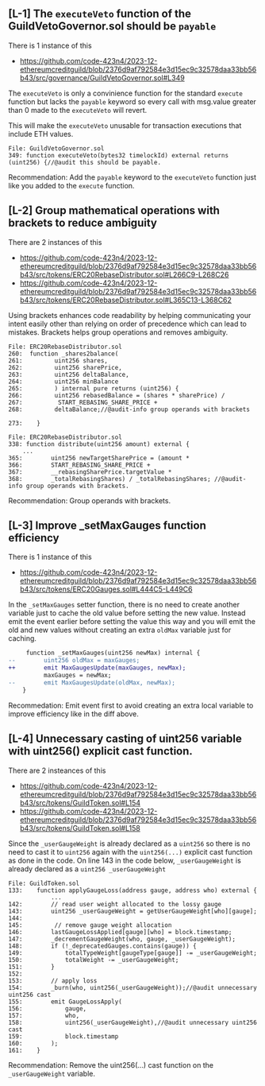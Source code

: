 ## [L-1] The ` executeVeto `  function of the GuildVetoGovernor.sol should be ` payable ` 

There is 1 instance of this

- https://github.com/code-423n4/2023-12-ethereumcreditguild/blob/2376d9af792584e3d15ec9c32578daa33bb56b43/src/governance/GuildVetoGovernor.sol#L349

 The   ` executeVeto `  is only a convinience function for the standard ` execute `   function but lacks the ` payable `  keyword so every call with msg.value greater than 0 made to the ` executeVeto `  will revert. 

This will make the ` executeVeto `  unusable for transaction executions that include ETH values.

``` 
File: GuildVetoGovernor.sol
349: function executeVeto(bytes32 timelockId) external returns (uint256) {//@audit this should be payable.
```

Recommendation: Add the ` payable `  keyword to the ` executeVeto `  function just like you added to the ` execute `  function.



## [L-2] Group mathematical operations with brackets to reduce ambiguity

There are 2 instances of this

- https://github.com/code-423n4/2023-12-ethereumcreditguild/blob/2376d9af792584e3d15ec9c32578daa33bb56b43/src/tokens/ERC20RebaseDistributor.sol#L266C9-L268C26
- https://github.com/code-423n4/2023-12-ethereumcreditguild/blob/2376d9af792584e3d15ec9c32578daa33bb56b43/src/tokens/ERC20RebaseDistributor.sol#L365C13-L368C62


Using brackets enhances code readability by helping communicating your intent easily other than relying on order of precedence which can lead to mistakes. Brackets helps group operations and removes ambiguity.

```
File: ERC20RebaseDistributor.sol
260:  function _shares2balance(
261:         uint256 shares,
262:         uint256 sharePrice,
263:         uint256 deltaBalance,
264:         uint256 minBalance
265:         ) internal pure returns (uint256) {
266:         uint256 rebasedBalance = (shares * sharePrice) /
267:          START_REBASING_SHARE_PRICE +
268:         deltaBalance;//@audit-info group operands with brackets

273:    }
```

```
File: ERC20RebaseDistributor.sol
338: function distribute(uint256 amount) external {   
    ...
365:        uint256 newTargetSharePrice = (amount *
366:        START_REBASING_SHARE_PRICE +
367:        __rebasingSharePrice.targetValue *
368:        _totalRebasingShares) / _totalRebasingShares; //@audit-info group operands with brackets.
```
Recommendation: Group operands with brackets.


## [L-3] Improve _setMaxGauges function efficiency

There is 1 instance of this

-  https://github.com/code-423n4/2023-12-ethereumcreditguild/blob/2376d9af792584e3d15ec9c32578daa33bb56b43/src/tokens/ERC20Gauges.sol#L444C5-L449C6

In the ` _setMaxGauges `  setter function, there is no need to create another variable just to cache the old value before setting the new value. Instead emit the event earlier before setting the value this way and you will emit the old and new values without creating an extra ` oldMax `  variable just for caching.

```diff
     function _setMaxGauges(uint256 newMax) internal {
--        uint256 oldMax = maxGauges;
++        emit MaxGaugesUpdate(maxGauges, newMax);
          maxGauges = newMax;
--        emit MaxGaugesUpdate(oldMax, newMax);
    }
```

Recommedation: Emit event first to avoid creating an extra local variable to improve efficiency like in the diff above.


## [L-4] Unnecessary casting of uint256 variable with uint256() explicit cast function.

There are 2 insteances of this
- https://github.com/code-423n4/2023-12-ethereumcreditguild/blob/2376d9af792584e3d15ec9c32578daa33bb56b43/src/tokens/GuildToken.sol#L154
- https://github.com/code-423n4/2023-12-ethereumcreditguild/blob/2376d9af792584e3d15ec9c32578daa33bb56b43/src/tokens/GuildToken.sol#L158

Since the ` _userGaugeWeight `   is already declared as a ` uint256 `  so there is no need to cast it to ` uint256 `  again with the ` uint256(...) `   explicit cast function as done in the code.
On line 143 in the code below,  ` _userGaugeWeight `   is already declared as a ` uint256 _userGaugeWeight `

```
File: GuildToken.sol
133:    function applyGaugeLoss(address gauge, address who) external {
            ...
142:        // read user weight allocated to the lossy gauge
143:        uint256 _userGaugeWeight = getUserGaugeWeight[who][gauge];
144:
145:         // remove gauge weight allocation
146:        lastGaugeLossApplied[gauge][who] = block.timestamp;
147:        _decrementGaugeWeight(who, gauge, _userGaugeWeight);
148:        if (!_deprecatedGauges.contains(gauge)) {
149:            totalTypeWeight[gaugeType[gauge]] -= _userGaugeWeight;
150:            totalWeight -= _userGaugeWeight;
151:        }
152:
153:        // apply loss
154:        _burn(who, uint256(_userGaugeWeight));//@audit unnecessary uint256 cast
155:        emit GaugeLossApply(
156:            gauge,
157:            who,
158:            uint256(_userGaugeWeight),//@audit unnecessary uint256 cast
159:            block.timestamp
160:        );
161:    }
```
Recommendation: Remove the uint256(...) cast function on the ` _userGaugeWeight `  variable.


